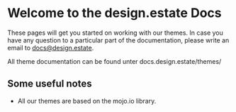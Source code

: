 # Welcome to the design.estate Docs

These pages will get you started on working with our themes.
In case you have any question to a particular part of the documentation, please write an email to docs@design.estate.

All theme documentation can be found unter docs.design.estate/themes/

## Some useful notes

* All our themes are based on the mojo.io library.
